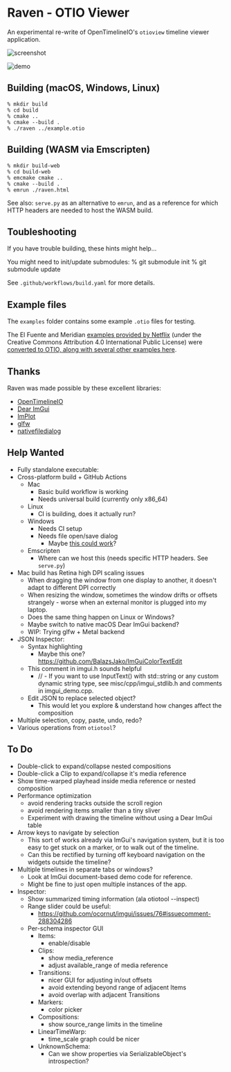 # Raven - OTIO Viewer

An experimental re-write of OpenTimelineIO's `otioview` timeline viewer application.

![screenshot](screenshot.png)

![demo](demo.gif)

## Building (macOS, Windows, Linux)

	% mkdir build
	% cd build
	% cmake ..
	% cmake --build .
	% ./raven ../example.otio

## Building (WASM via Emscripten)

	% mkdir build-web
	% cd build-web
	% emcmake cmake ..
	% cmake --build .
	% emrun ./raven.html
	
See also: `serve.py` as an alternative to `emrun`, and as
a reference for which HTTP headers are needed to host the WASM build.

## Toubleshooting

If you have trouble building, these hints might help...

You might need to init/update submodules:
  % git submodule init
  % git submodule update

See `.github/workflows/build.yaml` for more details.

## Example files

The `examples` folder contains some example `.otio` files for testing.

The El Fuente and Meridian [examples provided by Netflix](https://opencontent.netflix.com/) (under the
Creative Commons Attribution 4.0 International Public License) were [converted to OTIO, along with several
other examples here](https://github.com/darbyjohnston/otio-oc-examples).

## Thanks

Raven was made possible by these excellent libraries:
- [OpenTimelineIO](https://opentimeline.io)
- [Dear ImGui](https://github.com/ocornut/imgui)
- [ImPlot](https://github.com/epezent/implot)
- [glfw](https://github.com/glfw/glfw)
- [nativefiledialog](https://github.com/mlabbe/nativefiledialog)

## Help Wanted

- Fully standalone executable:
- Cross-platform build + GitHub Actions
  - Mac
    - Basic build workflow is working
    - Needs universal build (currently only x86_64)
  - Linux
    - CI is building, does it actually run?
  - Windows
    - Needs CI setup
    - Needs file open/save dialog
      - Maybe [this could work](https://stackoverflow.com/questions/69935188/open-a-file-in-emscripten-using-browser-file-selector-dialogue)?
  - Emscripten
    - Where can we host this (needs specific HTTP headers. See `serve.py`)
- Mac build has Retina high DPI scaling issues
  - When dragging the window from one display to another, it doesn't adapt to different DPI correctly
  - When resizing the window, sometimes the window drifts or offsets strangely - worse when an external monitor is plugged into my laptop.
  - Does the same thing happen on Linux or Windows?
  - Maybe switch to native macOS Dear ImGui backend?
  - WIP: Trying glfw + Metal backend
- JSON Inspector:
  - Syntax highlighting
    - Maybe this one? https://github.com/BalazsJako/ImGuiColorTextEdit
  - This comment in imgui.h sounds helpful
    - // - If you want to use InputText() with std::string or any custom dynamic string type, see misc/cpp/imgui_stdlib.h and comments in imgui_demo.cpp.
  - Edit JSON to replace selected object?
    - This would let you explore & understand how changes affect the composition
- Multiple selection, copy, paste, undo, redo?
- Various operations from `otiotool`?

## To Do

- Double-click to expand/collapse nested compositions
- Double-click a Clip to expand/collapse it's media reference
- Show time-warped playhead inside media reference or nested composition
- Performance optimization
  - avoid rendering tracks outside the scroll region
  - avoid rendering items smaller than a tiny sliver
  - Experiment with drawing the timeline without using a Dear ImGui table
- Arrow keys to navigate by selection
  - This sort of works already via ImGui's navigation system, but it is too easy to get stuck on a marker, or to walk out of the timeline.
  - Can this be rectified by turning off keyboard navigation on the widgets outside the timeline?
- Multiple timelines in separate tabs or windows?
  - Look at ImGui document-based demo code for reference.
  - Might be fine to just open multiple instances of the app.
- Inspector:
  - Show summarized timing information (ala otiotool --inspect)
  - Range slider could be useful:
    - https://github.com/ocornut/imgui/issues/76#issuecomment-288304286
  - Per-schema inspector GUI
    - Items:
      - enable/disable
    - Clips:
      - show media_reference
      - adjust available_range of media reference
    - Transitions:
      - nicer GUI for adjusting in/out offsets
      - avoid extending beyond range of adjacent Items
      - avoid overlap with adjacent Transitions
    - Markers:
      - color picker
    - Compositions:
      - show source_range limits in the timeline 
    - LinearTimeWarp:
      - time_scale graph could be nicer
    - UnknownSchema:
      - Can we show properties via SerializableObject's introspection?

